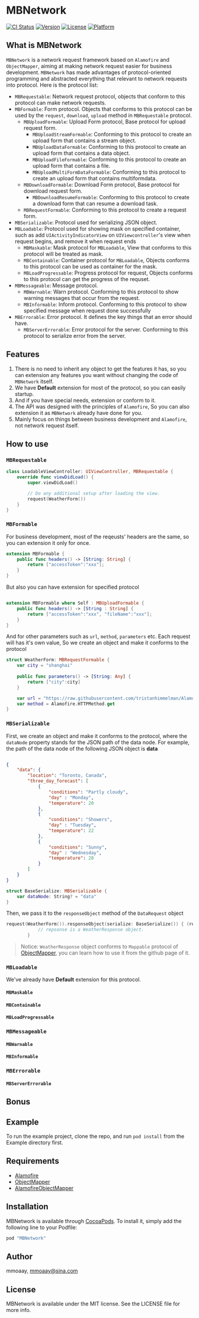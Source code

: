 # MBNetwork

[![CI Status](http://img.shields.io/travis/mmoaay/MBNetwork.svg?style=flat)](https://travis-ci.org/mmoaay/MBNetwork)
[![Version](https://img.shields.io/cocoapods/v/MBNetwork.svg?style=flat)](http://cocoapods.org/pods/MBNetwork)
[![License](https://img.shields.io/cocoapods/l/MBNetwork.svg?style=flat)](http://cocoapods.org/pods/MBNetwork)
[![Platform](https://img.shields.io/cocoapods/p/MBNetwork.svg?style=flat)](http://cocoapods.org/pods/MBNetwork)

## What is MBNetwork

`MBNetwork` is a network request framework based on `Alamofire` and `ObjectMapper`, aiming at making network request easier for business development. `MBNetwork` has made advantages of protocol-oriented programming and abstracted everything that relevant to network requests into protocol. Here is the protocol list: 

 - `MBRequestable`: Network request protocol, objects that conform to this protocol can make network requests.
 - `MBFormable`: Form protocol. Objects that conforms to this protocol can be used by the `request`, `download`, `upload` method in `MBRequestable` protocol.
   - `MBUploadFormable`: Upload Form protocol, Base protocol for upload request form.
     - `MBUploadStreamFormable`: Conforming to this protocol to create an upload form that contains a stream object.
     - `MBUploadDataFormable`: Conforming to this protocol to create an upload form that contains a data object.
     - `MBUploadFileFormable`: Conforming to this protocol to create an upload form that contains a file.
     - `MBUploadMultiFormDataFormable`: Conforming to this protocol to create an upload form that contains multiformdata.
   - `MBDownloadFormable`: Download Form protocol, Base protocol for download request form.
     - `MBDownloadResumeFormable`: Conforming to this protocol to create a download form that can resume a download task.
   - `MBRequestFormable`: Conforming to this protocol to create a request form.
 - `MBSerializable`: Protocol used for serializing JSON object.
 - `MBLoadable`: Protocol used for showing mask on specified container, such as add `UIActivityIndicatorView` on `UIViewcontroller`'s view when request begins, and remove it when request ends
   - `MBMaskable`: Mask protocol for `MBLoadable`, View that conforms to this protocol will be treated as mask.
   - `MBContainable`: Container protocol for `MBLoadable`, Objects conforms to this protocol can be used as container for the mask.
   - `MBLoadProgressable`: Progress protocol for request, Objects conforms to this protocol can get the progress of the requset.
 - `MBMessageable`: Message protocol.
   - `MBWarnable`: Warn protocol. Conforming to this protocol to show warning messages that occur from the request.
   - `MBInformable`: Inform protocol. Conforming to this protocol to show specified message when request done successfully
 - `MBErrorable`: Error protocol. It defines the key things that an error should have.
   - `MBServerErrorable`: Error protocol for the server. Conforming to this protocol to serialize error from the server.

## Features

 1. There is no need to inherit any object to get the features it has, so you can extension any features you want without changing the code of `MBNetwork` itself.
 2. We have **Default** extension for most of the protocol, so you can easily startup.
 3. And if you have special needs, extension or conform to it.
 4. The API was designed with the principles of `Alamofire`, So you can also extension it as `MBNetwork` already have done for you.
 5. Mainly focus on things between business development and `Alamofire`, not network request itself.

## How to use

### `MBRequestable`


``` swift
class LoadableViewController: UIViewController, MBRequestable {
    override func viewDidLoad() {
        super.viewDidLoad()

        // Do any additional setup after loading the view.
        request(WeatherForm())
    }
}
```

### `MBFormable`


For business development, most of the reqeusts' headers are the same, so you can extension it only for once.

``` swift
extension MBFormable {
    public func headers() -> [String: String] {
        return ["accessToken":"xxx"];
    }
}

```
But also you can have extension for specified protocol

``` swift

extension MBFormable where Self : MBUploadFormable {
    public func headers() -> [String : String] {
        return ["accessToken":"xxx", "fileName":"xxx"];
    }
}
```

And for other parameters such as `url`, `method`, `parameters` etc. 
Each request will has it's own value, So we create an object and make it conforms to the protocol

``` swift
struct WeatherForm: MBRequestFormable {
    var city = "shanghai"
    
    public func parameters() -> [String: Any] {
        return ["city":city]
    }

    var url = "https://raw.githubusercontent.com/tristanhimmelman/AlamofireObjectMapper/2ee8f34d21e8febfdefb2b3a403f18a43818d70a/sample_keypath_json"
    var method = Alamofire.HTTPMethod.get
}
```

### `MBSerializable`

First, we create an object and make it conforms to the protocol, where the `dataNode` property stands for the JSON path of the data node. For example, the path of the data node of the following JSON object is **data**

``` JSON

{
    "data": {
        "location": "Toronto, Canada",    
        "three_day_forecast": [
            { 
                "conditions": "Partly cloudy",
                "day" : "Monday",
                "temperature": 20 
            },
            { 
                "conditions": "Showers",
                "day" : "Tuesday",
                "temperature": 22 
            },
            { 
                "conditions": "Sunny",
                "day" : "Wednesday",
                "temperature": 28 
            }
        ]
    }
}
```

``` swift
struct BaseSerialize: MBSerializable {
    var dataNode: String? = "data"
}
```

Then, we pass it to the `responseObject` method of the `DataRequest` object 

``` swift
request(WeatherForm()).responseObject(serialize: BaseSerialize()) { (response:DataResponse<WeatherResponse>) in
            // repsonse is a WeatherResponse object.
        }
```

> Notice: `WeatherResponse` object conforms to `Mappable` protocol of [ObjectMapper](https://github.com/Hearst-DD/ObjectMapper/), you can learn how to use it from the github page of it.

### `MBLoadable`

We've already have **Default** extension for this protocol.

#### `MBMaskable`

#### `MBContainable`

#### `MBLoadProgressable`

### `MBMessageable`

#### `MBWarnable`

#### `MBInformable`

### `MBErrorable`

#### `MBServerErrorable`

## Bonus

## Example

To run the example project, clone the repo, and run `pod install` from the Example directory first.

## Requirements

 - [Alamofire](https://github.com/Alamofire/Alamofire)
 - [ObjectMapper](https://github.com/Hearst-DD/ObjectMapper/)
 - [AlamofireObjectMapper](https://github.com/tristanhimmelman/AlamofireObjectMapper)

## Installation

MBNetwork is available through [CocoaPods](http://cocoapods.org). To install
it, simply add the following line to your Podfile:

```ruby
pod "MBNetwork"
```

## Author

mmoaay, mmoaay@sina.com

## License

MBNetwork is available under the MIT license. See the LICENSE file for more info.
